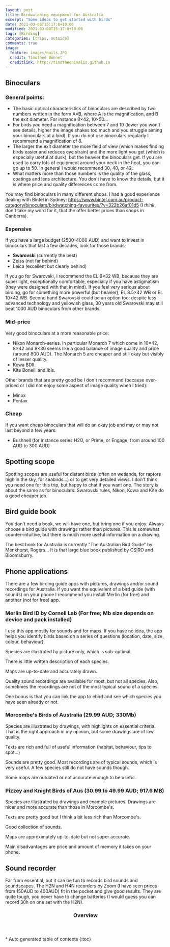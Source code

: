 ```yaml
---
layout: post
title: Birdwatching equipment for Australia
excerpt: "Some ideas to get started with birds"
date: 2021-03-08T15:17:0+10:00
modified: 2021-03-08T15:17:0+10:00
tags: [Birding]
categories: [trips, outside]
comments: true
image:
  feature: images/nails.JPG
  credit: Timothee Bonnet
  creditlink: http://timotheenivalis.github.io
---
```


## Binoculars

### General points:

* The basic optical characteristics of binoculars are described by two numbers written in the form A×B, where A is the magnification, and B the exit diameter. For instance 8×42, 10×50...
* For birds you need a magnification between 7 and 10 (lower you won't see details, higher the image shakes too much and you struggle aiming your binoculars at a bird). If you do not use binoculars regularly I recommend a magnification of 8.
* The larger the exit diameter the more field of view (which makes finding birds easier and reduces eye strain) and the more light you get (which is especially useful at dusk), but the heavier the binoculars get. If you are used to carry lots of equipment around your neck in the heat, you can go up to 50. In general I would recommend 30, 40, or 42.
* What matters more than those numbers is the quality of the glass, coatings and lens architecture. You don't have to know the details, but it is where price and quality differences come from. 


You may find binoculars in many different shops. I had a good experience dealing with Bintel in Sydney:
 <https://www.bintel.com.au/product-category/binoculars/birdwatching-favourites/?v=322b26af01d5> (I _think_, don't take my word for it, that the offer better prices than shops in Canberra).
 

### Expensive 

If you have a large budget (2500-4000 AUD) and want to invest in binoculars that last a few decades, look for those brands:

* **Swarovski** (currently the best)
* Zeiss (not far behind)
* Leica (excellent but clearly behind)

If you go for Swarovski, I recommend the EL 8×32 WB, because they are super light, exceptionally comfortable, especially if you have astigmatism (they were designed with that in mind). If you feel very serious about birding, go for something more powerful (but heavier), EL 8.5×42 WB or EL 10×42 WB. Second hand Swarovski could be an option too: despite less advanced technology and yellowish glass, 30 years old Swarovski may still beat 1000 AUD binoculars from other brands.


### Mid-price

Very good binoculars at a more reasonable price:

* Nikon Monarch-series. In particular Monarch 7 which come in 10×42, 8×42 and 8×30 seems like a good balance of image quality and price (around 800 AUD). The Monarch 5 are cheaper and still okay but visibly of lesser quality.
* Kowa BDII.
* Kite Bonelli and Ibis. 

Other brands that are pretty good be I don't recommend (because over-priced or I did not enjoy some aspect of image quality when I tried):

* Minox
* Pentax

### Cheap

If you want cheap binoculars that will do an okay job and may or may not last beyond a few years:

* Bushnell (for instance series H2O, or Prime, or Engage; from around 100 AUD to 300 AUD)

 

## Spotting scope

Spotting scopes are useful for distant birds (often on wetlands, for raptors high in the sky, for seabirds...) or to get very detailed views. I don't think you need one for this trip, but happy to chat if you want one. The story is about the same as for binoculars: Swarovski rules, Nikon, Kowa and Kite do a good cheaper job.


## Bird guide book

You don't need a book, we will have one, but bring one if you enjoy. 
Always choose a bird guide with drawings rather than pictures. This is somewhat counter-intuitive, but there is much more useful information on a drawing.

The best book for Australia is currently "The Australian Bird Guide" by Menkhorst, Rogers... It is that large blue book published by CSIRO and Bloomsburry.


## Phone applications

There are a few birding guide apps with pictures, drawings and/or sound recordings for Australia. If you want the equivalent of a bird guide (with sounds) on your phone I recommend you install Merlin (for free) and another (not for free) app.

### Merlin Bird ID by Cornell Lab (**For free**; Mb size depends on device and pack installed)

I use this app mostly for sounds and for maps. If you have no idea, the app helps you identify birds based on a series of questions (location, date, size, colour, behaviour).

Species are illustrated by picture only, which is sub-optimal. 

There is little written description of each species.

Maps are up-to-date and accurately drawn.

Quality sound recordings are available for most, but not all species. Also, sometimes the recordings are not of the most typical sound of a species.

One bonus is that you can link the app to ebird and see which species you have seen already or not.

### Morcombe's Birds of Australia (**29.99 AUD**; 330Mb)

Species are illustrated by drawings, with highlights on essential criteria. That is the right approach in my opinion, but some drawings are of low quality.

Texts are rich and full of useful information (habitat, behaviour, tips to spot...)

Sounds are pretty good. Most recordings are of typical sounds, which is very useful. A few species still do not have sounds though.

Some maps are outdated or not accurate enough to be useful.


### Pizzey and Knight Birds of Aus (**30.99 to 49.99 AUD**; 917.6 MB)

Species are illustrated by drawings and example pictures. Drawings are nicer and more accurate than those in Morcombe's.

Texts are pretty good but I think a bit less rich than Morcombe's.

Good collection of sounds.

Maps are approximately up-to-date but not super accurate.

Main disadvantages are price and amount of memory it takes on your phone.

## Sound recorder

Far from essential, but it can be fun to records bird sounds and soundscapes. The H2N and H4N recorders by Zoom  (I have seen prices from 150AUD to 400AUD) fit in the pocket and give good results. They are quite tough, you never have to change batteries (I would guess you can record 30h on one set with the H2N).



<section id="table-of-contents" class="toc">
  <header>
    <h3>Overview</h3>
  </header>
<div id="drawer" markdown="1">
*  Auto generated table of contents
{:toc}
</div>
</section><!-- /#table-of-contents -->
